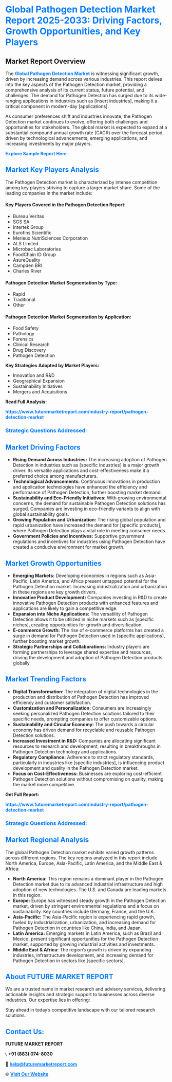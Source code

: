 <h1 style="color: #007BFF;">Global Pathogen Detection Market Report 2025-2033: Driving Factors, Growth Opportunities, and Key Players</h1>

<section id="overview">
<h2>Market Report Overview</h2>
<p>The <a href="https://www.futuremarketreport.com/industry-report/pathogen-detection-market" style="color: #007BFF; text-decoration: none;"><strong>Global Pathogen Detection Market</strong></a> is witnessing significant growth, driven by increasing demand across various industries. This report delves into the key aspects of the Pathogen Detection market, providing a comprehensive analysis of its current status, future potential, and challenges. The demand for Pathogen Detection has surged due to its wide-ranging applications in industries such as [insert industries], making it a critical component in modern-day [applications].</p>
<p>As consumer preferences shift and industries innovate, the Pathogen Detection market continues to evolve, offering both challenges and opportunities for stakeholders. The global market is expected to expand at a substantial compound annual growth rate (CAGR) over the forecast period, driven by technological advancements, emerging applications, and increasing investments by major players.</p>
</section>

<section id="overview">
<p><a href="https://www.futuremarketreport.com/request-sample/reportId=124058" style="color: #007BFF; text-decoration: none;"><strong>Explore Sample Report Here</strong></a></p>
</section>

<section id="key-players">
<h2 style="color: #007BFF;">Market Key Players Analysis</h2>
<p>The Pathogen Detection market is characterized by intense competition among key players striving to capture a larger market share. Some of the leading companies in the market include:</p>
<h4>Key Players Covered in the Pathogen Detection Report:</h4>
<ul><li>Bureau Veritas</li><li>SGS SA</li><li>Intertek Group</li><li>Eurofins Scientific</li><li>Merieux NutriSciences Corporation</li><li>ALS Limited</li><li>Microbac Laboratories</li><li>FoodChain ID Group</li><li>AsureQuality</li><li>Campden BRI</li><li>Charles River</li></ul>
<h4>Pathogen Detection Market Segmentation by Type:</h4>
<ul><li>Rapid</li><li>Traditional</li><li>Other</li></ul>

<h4>Pathogen Detection Market Segmentation by Application:</h4>
<ul><li>Food Safety</li><li>Pathology</li><li>Forensics</li><li>Clinical Research</li><li>Drug Discovery</li><li>Pathogen Detection</li></ul>
<p><strong>Key Strategies Adopted by Market Players:</strong></p>
<ul>
<li>Innovation and R&D</li>
<li>Geographical Expansion</li>
<li>Sustainability Initiatives</li>
<li>Mergers and Acquisitions</li>
</ul>
</section>

<section>
<p><strong>Read Full Analysis: </strong></p><a href="https://www.futuremarketreport.com/industry-report/pathogen-detection-market" style="color: #007BFF; text-decoration: none;"><strong>https://www.futuremarketreport.com/industry-report/pathogen-detection-market</strong></a>
<h3 style="color: #007BFF;">Strategic Questions Addressed:</h3>
</section>

<section id="driving-factors">
<h2 style="color: #007BFF;">Market Driving Factors</h2>
<ul>
<li><strong>Rising Demand Across Industries:</strong> The increasing adoption of Pathogen Detection in industries such as [specific industries] is a major growth driver. Its versatile applications and cost-effectiveness make it a preferred choice among manufacturers.</li>
<li><strong>Technological Advancements:</strong> Continuous innovations in production and application technologies have enhanced the efficiency and performance of Pathogen Detection, further boosting market demand.</li>
<li><strong>Sustainability and Eco-Friendly Initiatives:</strong> With growing environmental concerns, the demand for sustainable Pathogen Detection solutions has surged. Companies are investing in eco-friendly variants to align with global sustainability goals.</li>
<li><strong>Growing Population and Urbanization:</strong> The rising global population and rapid urbanization have increased the demand for [specific products], where Pathogen Detection plays a vital role in meeting consumer needs.</li>
<li><strong>Government Policies and Incentives:</strong> Supportive government regulations and incentives for industries using Pathogen Detection have created a conducive environment for market growth.</li>
</ul>
</section>

<section id="growth-opportunities">
<h2 style="color: #007BFF;">Market Growth Opportunities</h2>
<ul>
<li><strong>Emerging Markets:</strong> Developing economies in regions such as Asia-Pacific, Latin America, and Africa present untapped potential for the Pathogen Detection market. Increasing industrialization and urbanization in these regions are key growth drivers.</li>
<li><strong>Innovative Product Development:</strong> Companies investing in R&D to create innovative Pathogen Detection products with enhanced features and applications are likely to gain a competitive edge.</li>
<li><strong>Expansion into Niche Applications:</strong> The versatility of Pathogen Detection allows it to be utilized in niche markets such as [specific niches], creating opportunities for growth and diversification.</li>
<li><strong>E-commerce Growth:</strong> The rise of e-commerce platforms has created a surge in demand for Pathogen Detection used in [specific applications], further boosting market growth.</li>
<li><strong>Strategic Partnerships and Collaborations:</strong> Industry players are forming partnerships to leverage shared expertise and resources, driving the development and adoption of Pathogen Detection products globally.</li>
</ul>
</section>

<section id="trending-factors">
<h2 style="color: #007BFF;">Market Trending Factors</h2>
<ul>
<li><strong>Digital Transformation:</strong> The integration of digital technologies in the production and distribution of Pathogen Detection has improved efficiency and customer satisfaction.</li>
<li><strong>Customization and Personalization:</strong> Consumers are increasingly seeking personalized Pathogen Detection solutions tailored to their specific needs, prompting companies to offer customizable options.</li>
<li><strong>Sustainability and Circular Economy:</strong> The push towards a circular economy has driven demand for recyclable and reusable Pathogen Detection solutions.</li>
<li><strong>Increased Investment in R&D:</strong> Companies are allocating significant resources to research and development, resulting in breakthroughs in Pathogen Detection technology and applications.</li>
<li><strong>Regulatory Compliance:</strong> Adherence to strict regulatory standards, particularly in industries like [specific industries], is influencing product development and quality in the Pathogen Detection market.</li>
<li><strong>Focus on Cost-Effectiveness:</strong> Businesses are exploring cost-efficient Pathogen Detection solutions without compromising on quality, making the market more competitive.</li>
</ul>
</section>

<section>
<p><strong>Get Full Report: </strong></p><a href="https://www.futuremarketreport.com/industry-report/pathogen-detection-market" style="color: #007BFF; text-decoration: none;"><strong>https://www.futuremarketreport.com/industry-report/pathogen-detection-market</strong></a>
<h3 style="color: #007BFF;">Strategic Questions Addressed:</h3>
</section>


<section id="regional-analysis">
<h2 style="color: #007BFF;">Market Regional Analysis</h2>
<p>The global Pathogen Detection market exhibits varied growth patterns across different regions. The key regions analyzed in this report include North America, Europe, Asia-Pacific, Latin America, and the Middle East & Africa:</p>
<ul>
<li><strong>North America:</strong> This region remains a dominant player in the Pathogen Detection market due to its advanced industrial infrastructure and high adoption of new technologies. The U.S. and Canada are leading markets in this region.</li>
<li><strong>Europe:</strong> Europe has witnessed steady growth in the Pathogen Detection market, driven by stringent environmental regulations and a focus on sustainability. Key countries include Germany, France, and the U.K.</li>
<li><strong>Asia-Pacific:</strong> The Asia-Pacific region is experiencing rapid growth, fueled by industrialization, urbanization, and increasing demand for Pathogen Detection in countries like China, India, and Japan.</li>
<li><strong>Latin America:</strong> Emerging markets in Latin America, such as Brazil and Mexico, present significant opportunities for the Pathogen Detection market, supported by growing industrial activities and investments.</li>
<li><strong>Middle East & Africa:</strong> The region’s growth is driven by expanding industries, infrastructure development, and increasing demand for Pathogen Detection in sectors like [specific sectors].</li>
</ul>
</section>

<footer>
<h2 style="color: #007BFF;">About FUTURE MARKET REPORT</h2>
<p>We are a trusted name in market research and advisory services, delivering actionable insights and strategic support to businesses across diverse industries. Our expertise lies in offering:</p>

<p>Stay ahead in today’s competitive landscape with our tailored research solutions.</p>

<h2 style="color: #007BFF;">Contact Us:</h2>
<p><strong>FUTURE MARKET REPORT</strong></p>
<p>📞 <strong>+91 (883) 074-8030</strong></p>
<p>📧 <strong><a href="mailto:help@futuremarketreport.com" style="color: #007BFF;">help@futuremarketreport.com</a></strong></p>
<p>🌐 <strong><a href="https://www.futuremarketreport.com/" style="color: #007BFF;">Visit Our Website</a></strong></p>
</footer>